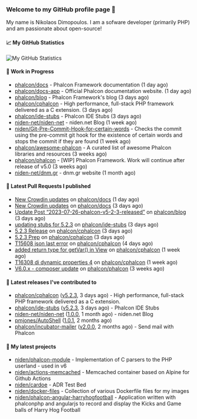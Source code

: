 ### Welcome to my GitHub profile page 👋

My name is Nikolaos Dimopoulos. I am a sofware developer (primarily PHP) and am passionate about open-source!

#### 📈 My GitHub Statistics

![My GitHub Statistics](https://github-readme-stats.vercel.app/api?username=niden&show_icons=true&count_private=true&hide_title=true&theme=transparent)

#### 👷 Work in Progress

- [phalcon/docs](https://github.com/phalcon/docs) - Phalcon Framework documentation (1 day ago)
- [phalcon/docs-app](https://github.com/phalcon/docs-app) - Official Phalcon documentation website. (1 day ago)
- [phalcon/blog](https://github.com/phalcon/blog) - Phalcon Framework&#39;s blog (3 days ago)
- [phalcon/cphalcon](https://github.com/phalcon/cphalcon) - High performance, full-stack PHP framework delivered as a C extension. (3 days ago)
- [phalcon/ide-stubs](https://github.com/phalcon/ide-stubs) - Phalcon IDE Stubs (3 days ago)
- [niden-net/niden-net](https://github.com/niden-net/niden-net) - niden.net Blog (1 week ago)
- [niden/Git-Pre-Commit-Hook-for-certain-words](https://github.com/niden/Git-Pre-Commit-Hook-for-certain-words) - Checks the commit using the pre-commit git hook for the existence of certain words and stops the commit if they are found (1 week ago)
- [phalcon/awesome-phalcon](https://github.com/phalcon/awesome-phalcon) - A curated list of awesome Phalcon libraries and resources (3 weeks ago)
- [phalcon/phalcon](https://github.com/phalcon/phalcon) - [WIP] Phalcon Framework. Work will continue after release of v5.0 (3 weeks ago)
- [niden-net/dnm.gr](https://github.com/niden-net/dnm.gr) - dnm.gr website (1 month ago)

#### 🔨 Latest Pull Requests I published

- [New Crowdin updates](https://github.com/phalcon/docs/pull/3148) on [phalcon/docs](https://github.com/phalcon/docs) (1 day ago)
- [New Crowdin updates](https://github.com/phalcon/docs/pull/3147) on [phalcon/docs](https://github.com/phalcon/docs) (3 days ago)
- [Update Post “2023-07-26-phalcon-v5-2-3-released”](https://github.com/phalcon/blog/pull/538) on [phalcon/blog](https://github.com/phalcon/blog) (3 days ago)
- [updating stubs for 5.2.3](https://github.com/phalcon/ide-stubs/pull/91) on [phalcon/ide-stubs](https://github.com/phalcon/ide-stubs) (3 days ago)
- [5.2.3 Release](https://github.com/phalcon/cphalcon/pull/16384) on [phalcon/cphalcon](https://github.com/phalcon/cphalcon) (3 days ago)
- [5.2.3 Prep](https://github.com/phalcon/cphalcon/pull/16383) on [phalcon/cphalcon](https://github.com/phalcon/cphalcon) (3 days ago)
- [T15608 json last error](https://github.com/phalcon/cphalcon/pull/16381) on [phalcon/cphalcon](https://github.com/phalcon/cphalcon) (4 days ago)
- [added return type for getVar() in View](https://github.com/phalcon/cphalcon/pull/16379) on [phalcon/cphalcon](https://github.com/phalcon/cphalcon) (1 week ago)
- [T16308 di dynamic properties 4](https://github.com/phalcon/cphalcon/pull/16376) on [phalcon/cphalcon](https://github.com/phalcon/cphalcon) (1 week ago)
- [V6.0.x - composer update](https://github.com/phalcon/phalcon/pull/364) on [phalcon/phalcon](https://github.com/phalcon/phalcon) (3 weeks ago)

#### 🔭 Latest releases I've contributed to

- [phalcon/cphalcon](https://github.com/phalcon/cphalcon) ([v5.2.3](https://github.com/phalcon/cphalcon/releases/tag/v5.2.3), 3 days ago) - High performance, full-stack PHP framework delivered as a C extension.
- [phalcon/ide-stubs](https://github.com/phalcon/ide-stubs) ([v5.2.3](https://github.com/phalcon/ide-stubs/releases/tag/v5.2.3), 3 days ago) - Phalcon IDE Stubs
- [niden-net/niden-net](https://github.com/niden-net/niden-net) ([1.0.0](https://github.com/niden-net/niden-net/releases/tag/1.0.0), 1 month ago) - niden.net Blog
- [pmjones/AutoShell](https://github.com/pmjones/AutoShell) ([1.0.1](https://github.com/pmjones/AutoShell/releases/tag/1.0.1), 2 months ago)
- [phalcon/incubator-mailer](https://github.com/phalcon/incubator-mailer) ([v2.0.0](https://github.com/phalcon/incubator-mailer/releases/tag/v2.0.0), 2 months ago) - Send mail with Phalcon

#### 🌱 My latest projects

- [niden/phalcon-module](https://github.com/niden/phalcon-module) - Implementation of C parsers to the PHP userland - used in v6
- [niden/actions-memcached](https://github.com/niden/actions-memcached) - Memcached container based on Alpine for Github Actions
- [niden/cardoe](https://github.com/niden/cardoe) - ADR Test Bed
- [niden/docker-files](https://github.com/niden/docker-files) - Collection of various Dockerfile files for my images
- [niden/phalcon-angular-harryhogfootball](https://github.com/niden/phalcon-angular-harryhogfootball) - Application written with phalconphp and angularjs to record and display the Kicks and Game balls of Harry Hog Football


